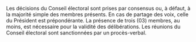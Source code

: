 Les décisions du Conseil électoral sont prises par consensus ou, à défaut, à la majorité simple des membres présents.
En cas de partage des voix, celle du Président est prépondérante.
La présence de trois (03) membres, au moins, est nécessaire pour la validité des délibérations.
Les réunions du Conseil électoral sont sanctionnées par un procès-verbal.